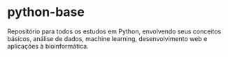 # python-base
 Repositório para todos os estudos em Python, envolvendo seus conceitos básicos, análise de dados, machine learning, desenvolvimento web e aplicações à bioinformática.
